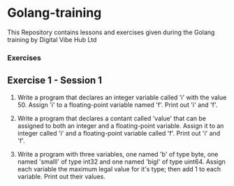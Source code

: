 # Golang-training
This Repository contains lessons and exercises given during the Golang training by Digital Vibe Hub Ltd

### Exercises
## Exercise 1 -  Session 1
1. Write a program that declares an integer variable called 'i' with the value 50. Assign 'i' to a floating-point variable named 'f'. Print out 'i' and 'f'.

2. Write a program that declares a contant called 'value' that can be assigned to both an integer and a floating-point variable. Assign it to an integer called 'i' and a floating-point variable called 'f'. Print out 'i' and 'f'.

3.  Write a program with three variables, one named 'b' of type byte, one named 'smalll' of type int32 and one named 'bigI' of type uint64. Assign each variable the maximum legal value for it's type; then add 1 to each variable. Print out their values.
